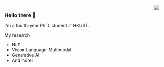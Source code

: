 <img align="right" src="https://github-readme-stats.vercel.app/api?username=wenliangdai&show_icons=true&hide_title=true&theme=dark" />

### Hello there 👋

I'm a fourth-year Ph.D. student at HKUST.

My research 
- NLP
- Vision-Language, Multimodal
- Generative AI
- And more!
